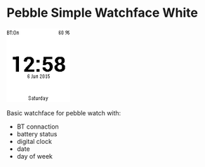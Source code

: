 # Pebble Simple Watchface White

![](https://github.com/karcio/pebbleSimpleWatchfaceWhite/blob/master/resources/images/watchfaceWH_screenshot.png)

Basic watchface for pebble watch with: 

- BT connaction
- battery status
- digital clock
- date
- day of week
